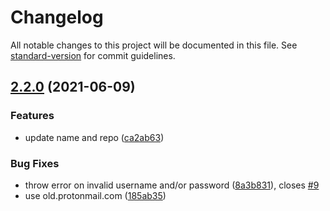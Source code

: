 # Changelog

All notable changes to this project will be documented in this file. See [standard-version](https://github.com/conventional-changelog/standard-version) for commit guidelines.

## [2.2.0](https://github.com/jim-fx/protonmail-api/compare/v2.1.0...v2.2.0) (2021-06-09)


### Features

* update name and repo ([ca2ab63](https://github.com/jim-fx/protonmail-api/commit/ca2ab63326a0a33ee10baf9ed3ef20267ba00980))


### Bug Fixes

* throw error on invalid username and/or password ([8a3b831](https://github.com/jim-fx/protonmail-api/commit/8a3b8314fb47311532938589e3d3808f8a60b2af)), closes [#9](https://github.com/jim-fx/protonmail-api/issues/9)
* use old.protonmail.com ([185ab35](https://github.com/jim-fx/protonmail-api/commit/185ab353b011912677723fcce31ec3c3b19232f8))
